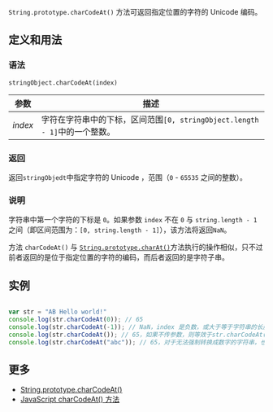 `String.prototype.charCodeAt()` 方法可返回指定位置的字符的 Unicode 编码。

## 定义和用法

### 语法

`stringObject.charCodeAt(index)`

| 参数 | 描述 |
| --- | --- |
| _index_ | 字符在字符串中的下标，区间范围`[0, stringObject.length - 1]`中的一个整数。 |

### 返回

返回`stringObjedt`中指定字符的 Unicode ，范围（`0` - `65535` 之间的整数）。

### 说明

字符串中第一个字符的下标是 `0`。如果参数 `index` 不在 `0` 与 `string.length - 1` 之间（即区间范围为：`[0, string.length - 1]`），该方法将返回`NaN`。

方法 `charCodeAt()` 与 [`String.prototype.charAt()`](string-prototype-charat.html)方法执行的操作相似，只不过前者返回的是位于指定位置的字符的编码，而后者返回的是字符子串。

## 实例

```javascript

var str = "AB Hello world!"
console.log(str.charCodeAt(0)); // 65
console.log(str.charCodeAt(-1)); // NaN，index 是负数，或大于等于字符串的长度，则返回 NaN
console.log(str.charCodeAt()); // 65，如果不传参数，则等效于str.charCodeAt(0)，因为空字符串最终被强制转换为0
console.log(str.charCodeAt("abc")); // 65，对于无法强制转换成数字的字符串，也当作0处理

```

## 更多

*   [String.prototype.charCodeAt()](https://developer.mozilla.org/zh-CN/docs/Web/JavaScript/Reference/Global_Objects/String/charCodeAt)
*   [JavaScript charCodeAt() 方法](http://www.w3school.com.cn/jsref/jsref_charCodeAt.asp)
